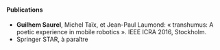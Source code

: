 #### Publications

- **Guilhem Saurel**, Michel Taïx, et Jean-Paul Laumond: « transhumus: A poetic experience in mobile robotics ». IEEE ICRA 2016, Stockholm.
- Springer STAR, à paraître
